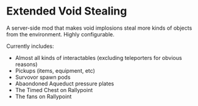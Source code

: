 # Extended Void Stealing

A server-side mod that makes void implosions steal more kinds of objects from the environment. Highly configurable.

Currently includes:
* Almost all kinds of interactables (excluding teleporters for obvious reasons)
* Pickups (items, equipment, etc)
* Survovor spawn pods
* Abaondoned Aqueduct pressure plates
* The Timed Chest on Rallypoint
* The fans on Rallypoint